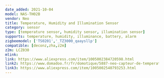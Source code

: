 ```yaml
---
date_added: 2021-10-04
model: NAS-TH02B
vendor: Neo 
title: Temperature, Humidity and Illumination Sensor
category: sensor
type: [temperature sensor, humidity sensor, illumination sensor]
supports: temperature, humidity, illuminance, battery, alarm
zigbeemodel: ['TS0201','_TZ3000_qaaysllp']
compatible: [deconz,zha,z2m]
z2m: LCZ030
mlink: 
link: https://www.aliexpress.com/item/1005002384720598.html
link2: https://www.domadoo.fr/fr/domotique/5887-neo-capteur-de-temperature-humidite-et-luminosite-zigbee.html
link3: https://www.aliexpress.com/item/1005002540793253.html
---
```

